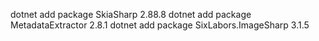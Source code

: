 ﻿dotnet add package SkiaSharp 2.88.8
dotnet add package MetadataExtractor 2.8.1
dotnet add package SixLabors.ImageSharp 3.1.5
